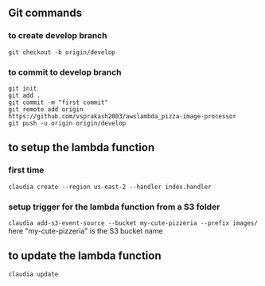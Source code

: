 ## Git commands

### to create develop branch
```git commands
git checkout -b origin/develop
```
### to commit to develop branch
```git commands
git init
git add .
git commit -m "first commit"
git remote add origin https://github.com/vsprakash2003/awslambda_pizza-image-processor
git push -u origin origin/develop
```

## to setup the lambda function
### first time
`claudia create --region us-east-2 --handler index.handler`

### setup trigger for the lambda function from a S3 folder
`claudia add-s3-event-source --bucket my-cute-pizzeria --prefix images/`
here "my-cute-pizzeria" is the S3 bucket name

## to update the lambda function
`claudia update`

